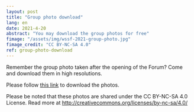 ```yaml
---
layout: post
title: "Group photo download"
lang: en
date: 2021-4-20
abstract: "You may download the group photos for free"
fimage: "/assets/img/wssf-2021-group-photo.jpg"
fimage_credit: "CC BY-NC-SA 4.0"
ref: group-photo-download
---
```


Remember the group photo taken after the opening of the Forum? Come and download them in high resolutions.

Please follow [this link](https://docs.zohopublic.com.cn/folder/tdswab2fe92d00d3149d285620a6620d544d5) to download the photos.

Please be noted that these photos are shared under the CC BY-NC-SA 4.0 License. Read more at http://creativecommons.org/licenses/by-nc-sa/4.0/
